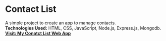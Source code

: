# Contact List
 A simple project to create an app to manage contacts.<br>
 **Technologies Used:** HTML, CSS, JavaScript, Node.js, Express.js, Mongodb.<br>
 [**Visit: My Conatct List Web App**](https://contact-list11.herokuapp.com/)
